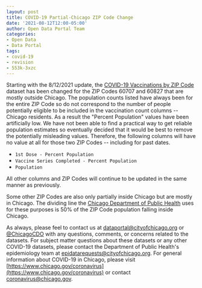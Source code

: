```yaml
---
layout: post
title: COVID-19 Partial-Chicago ZIP Code Change
date: '2021-08-12T12:00-05:00'
author: Open Data Portal Team
categories:
- Open Data
- Data Portal
tags:
- covid-19
- revision
- 553k-3xzc
---
```

Starting with the 8/12/2021 update, the [COVID-19 Vaccinations by ZIP Code](https://data.cityofchicago.org/d/553k-3xzc) dataset has been changed for the ZIP Codes 60707 and 60827 that are mostly outside Chicago. The population counts listed have always been for the entire ZIP Code so do not correspond to the number of people potentially eligible to be included in the vaccination count columns -- Chicago residents. As a result the "Percent Population" values have been artificially low. We have not been able to find a practical way to get reliable population estimates so eventually decided that it would be best to remove the potentially misleading values. Therefore, the following columns will have no value at all for those two ZIP Codes -- including for past dates.

*  `1st Dose - Percent Population`
*  `Vaccine Series Completed - Percent Population`
*  `Population`

All other columns and ZIP Codes will continue to be updated in the same manner as previously.

Some other ZIP Codes are also only partially inside Chicago but are mostly in Chicago. The dividing line the [Chicago Department of Public Health](https://www.chicago.gov/publichealth) uses for these purposes is 50% of the ZIP Code population falling inside Chicago.

As always, please feel to contact us at [dataportal@cityofchicago.org](mailto:dataportal@cityofchicago.org) or [@ChicagoCDO](https://twitter.com/ChicagoCDO) with any questions, comments, or concerns related to the datasets. For subject matter questions about these datasets or any other COVID-19 datasets, please contact the Department of Public Health's epidemiology team at [epidatarequests@cityofchicago.org](mailto:epidatarequests@cityofchicago.org). For general information about COVID-19 in Chicago, please visit [https://www.chicago.gov/coronavirus](https://www.chicago.gov/coronavirus) or contact [coronavirus@chicago.gov](mailto:coronavirus@chicago.gov).

